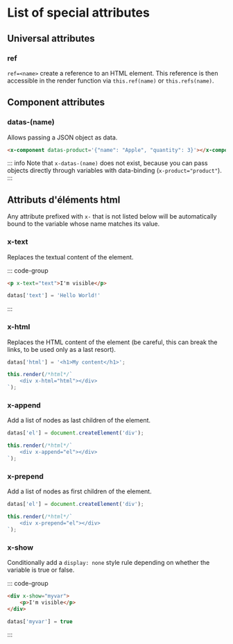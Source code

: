 
# List of special attributes

## Universal attributes

### ref

`ref=<name>` create a reference to an HTML element. This reference is then accessible in the render function via `this.ref(name)` or `this.refs(name)`.

## Component attributes

### datas-(name)

Allows passing a JSON object as data.

```html
<x-component datas-product='{"name": "Apple", "quantity": 3}'></x-component>
```

::: info
Note that `x-datas-(name)` does not exist, because you can pass objects directly through variables with data-binding (`x-product="product"`).
:::

## Attributs d'éléments html

Any attribute prefixed with `x-` that is not listed below will be automatically bound to the variable whose name matches its value.

### x-text

Replaces the textual content of the element.

::: code-group
```html [render]
<p x-text="text">I'm visible</p>
```
```js [datas]
datas['text'] = 'Hello World!'
```
:::

### x-html

Replaces the HTML content of the element (be careful, this can break the links, to be used only as a last resort).

```js
datas['html'] = '<h1>My content</h1>';

this.render(/*html*/`
    <div x-html="html"></div>
`);
```

### x-append

Add a list of nodes as last children of the element.

```js
datas['el'] = document.createElement('div');

this.render(/*html*/`
    <div x-append="el"></div>
`);
```

### x-prepend

Add a list of nodes as first children of the element.

```js
datas['el'] = document.createElement('div');

this.render(/*html*/`
    <div x-prepend="el"></div>
`);
```

### x-show

Conditionally add a `display: none` style rule depending on whether the variable is true or false.

::: code-group
```html [render]
<div x-show="myvar">
    <p>I'm visible</p>
</div>
```
```js [datas]
datas['myvar'] = true
```
:::